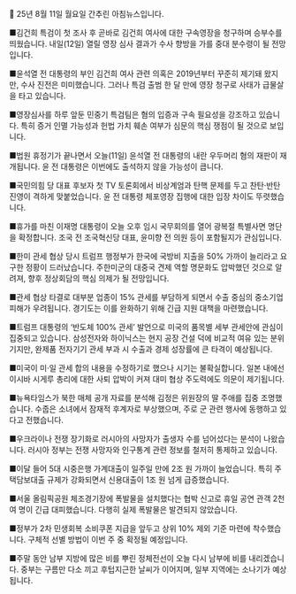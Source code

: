 📮 25년 8월 11일 월요일 간추린 아침뉴스입니다.

■김건희 특검이 첫 조사 후 곧바로 김건희 여사에 대한 구속영장을 청구하며 승부수를 띄웠습니다. 내일(12일) 열릴 영장 심사 결과가 수사 향방을 가를 중대 분수령이 될 전망입니다.

■윤석열 전 대통령의 부인 김건희 여사 관련 의혹은 2019년부터 꾸준히 제기돼 왔지만, 수사 진전은 미미했습니다. 그러나 특검 출범 한 달 만에 영장 청구로 사태가 급물살을 타고 있습니다.

■영장심사를 하루 앞둔 민중기 특검팀은 혐의 입증과 구속 필요성을 강조하고 있습니다. 특히 증거 인멸 가능성과 헌법 가치 훼손 여부가 심문의 핵심 쟁점이 될 것으로 보입니다.

■법원 휴정기가 끝나면서 오늘(11일) 윤석열 전 대통령의 내란 우두머리 혐의 재판이 재개됩니다. 윤 전 대통령은 이번에도 출석하지 않을 가능성이 큽니다.

■국민의힘 당 대표 후보자 첫 TV 토론회에서 비상계엄과 탄핵 문제를 두고 찬탄·반탄 진영이 격하게 맞붙었습니다. 윤 전 대통령 체포영장 집행에 대한 입장 차이도 뚜렷했습니다.

■휴가를 마친 이재명 대통령이 오늘 오후 임시 국무회의를 열어 광복절 특별사면 명단을 확정합니다. 조국 전 조국혁신당 대표, 윤미향 전 의원 등이 포함될지가 관심입니다.

■한미 관세 협상 당시 트럼프 행정부가 한국에 국방비 지출을 50% 가까이 늘리라고 요구한 정황이 드러났습니다. 주한미군의 대중국 견제 역할 명문화도 압박했던 것으로 알려져, 향후 정상회담의 핵심 의제가 될 전망입니다.

■관세 협상 타결로 대부분 업종이 15% 관세를 부담하게 되면서 수출 중심의 중소기업 피해가 우려됩니다. 경기도는 이를 완화하기 위해 긴급 지원 대책을 마련했습니다.

■트럼프 대통령의 ‘반도체 100% 관세’ 발언으로 미국의 품목별 세부 관세안에 관심이 집중되고 있습니다. 삼성전자와 하이닉스는 현지 공장 건설 덕에 비교적 여유 있는 분위기지만, 완제품 전자기기 관세 부과 시 수출과 경제 성장률에 큰 타격이 예상됩니다.

■미국이 미·일 관세 합의 내용을 수정하기로 했으나 시기는 불확실합니다. 일본 내에선 이시바 시게루 총리에 대한 사퇴 압박이 커져 대미 협상 주도력에도 의문이 제기됩니다.

■뉴욕타임스가 북한 매체 공개 자료를 분석해 김정은 위원장의 딸 주애를 집중 조명했습니다. 수줍은 소녀에서 잠재적 후계자로 부상했으며, 주로 군 관련 행사에 동행하고 있다고 전했습니다.

■우크라이나 전쟁 장기화로 러시아의 사망자가 출생자 수를 넘어섰다는 분석이 나왔습니다. 러시아 정부는 전쟁 사망자와 인구통계 관련 정보를 철저히 통제하고 있습니다.

■이달 들어 5대 시중은행 가계대출이 일주일 만에 2조 원 가까이 늘었습니다. 특히 주택담보대출 규제가 강화되면서 신용대출이 1조 원 넘게 급증했습니다.

■서울 올림픽공원 체조경기장에 폭발물을 설치했다는 협박 신고로 휴일 공연 관객 2천여 명이 긴급 대피했습니다. 다행히 실제 폭발물은 발견되지 않았습니다.

■정부가 2차 민생회복 소비쿠폰 지급을 앞두고 상위 10% 제외 기준 마련에 착수했습니다. 구체적 선별 방법이 이번 주 중 확정될 예정입니다.

■주말 동안 남부 지방에 많은 비를 뿌린 정체전선이 오늘 다시 남부에 비를 내리겠습니다. 중부는 구름만 다소 끼고 후텁지근한 날씨가 이어지며, 일부 지역에는 소나기가 예상됩니다.
